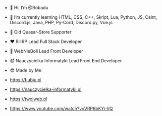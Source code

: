 - 👋 Hi, I’m @Bobadu
- 🌱 I’m currently learning HTML, CSS, C++, Skript, Lua, Python, JS, Osint, Discord.js, Java, PHP, Py-Cord, Discord.py, Vue.js

- 💙 Old Quasar-Store Supporter
- ❤️ RillRP Lead Full Stack Developer
- 🦆 WebNieBoli Lead Front Developer
- 😈 Nauczycielka Informatyki Lead Front End Developer
- 😎 Made by Me:
- https://fiubiu.pl
- https://nauczycielka-informatyki.pl
- https://twojweb.pl
- https://www.youtube.com/watch?v=VRP6bKYi-VQ
